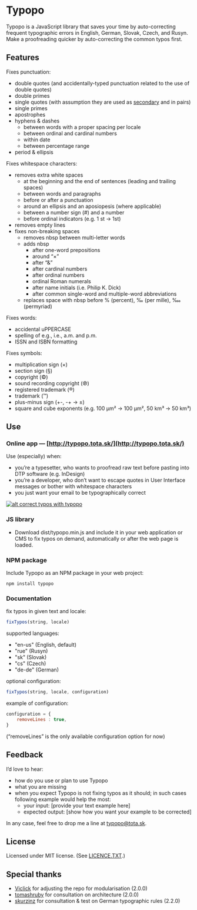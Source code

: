 # Typopo

Typopo is a JavaScript library that saves your time by auto-correcting frequent typographic errors in English, German, Slovak, Czech, and Rusyn. Make a proofreading quicker by auto-correcting the common typos first.

## Features
Fixes punctuation:
* double quotes (and accidentally-typed punctuation related to the use of double quotes)
* double primes
* single quotes (with assumption they are used as [secondary](https://en.wikipedia.org/wiki/Quotation_mark#Summary_table_for_various_languages) and in pairs)
* single primes
* apostrophes
* hyphens & dashes
	* between words with a proper spacing per locale
	* between ordinal and cardinal numbers
	* within date
	* between percentage range
* period & ellipsis

Fixes whitespace characters:
* removes extra white spaces
	* at the beginning and the end of sentences (leading and trailing spaces)
	* between words and paragraphs
	* before or after a punctuation
	* around an ellipsis and an aposiopesis (where applicable)
	* between a number sign (#) and a number
	* before ordinal indicators (e.g. 1 st → 1st)
* removes empty lines
* fixes non-breaking spaces
	* removes nbsp between multi-letter words
	* adds nbsp
		* after one-word prepositions
		* around “×”
		* after “&”
		* after cardinal numbers
		* after ordinal numbers
		* ordinal Roman numerals
		* after name initials (i.e. Philip K. Dick)
		* after common single-word and multiple-word abbreviations
	* replaces space with nbsp before % (percent), ‰ (per mille), ‱ (permyriad)

Fixes words:
* accidental uPPERCASE
* spelling of e.g., i.e., a.m. and p.m.
* ISSN and ISBN formatting

Fixes symbols:
* multiplication sign (×)
* section sign (§)
* copyright (©)
* sound recording copyright (℗)
* registered trademark (®)
* trademark (™)
* plus-minus sign (+-, -+ → ±)
* square and cube exponents (e.g. 100 µm² → 100 µm², 50 km³ → 50 km³)

## Use

### Online app — [http://typopo.tota.sk/](http://typopo.tota.sk/)
Use (especially) when:
* you’re a typesetter, who wants to proofread raw text before pasting into DTP software (e.g. InDesign)
* you’re a developer, who don’t want to escape quotes in User Interface messages or bother with whitespace characters
* you just want your email to be typographically correct

[![alt correct typos with typopo](http://typopo.tota.sk/img/typopo--og-9001.png "correct typos with typopo")](http://typopo.tota.sk/)

### JS library
* Download dist/typopo.min.js and include it in your web application or CMS to fix typos on demand, automatically or after the web page is loaded.

### NPM package
Include Typopo as an NPM package in your web project:

```
npm install typopo
```

### Documentation

fix typos in given text and locale:
```javascript
fixTypos(string, locale)
```

supported languages:
* "en-us" (English, default)
* "rue" (Rusyn)
* "sk" (Slovak)
* "cs" (Czech)
* "de-de" (German)

optional configuration:
```javascript
fixTypos(string, locale, configuration)
```

example of configuration:
```javascript
configuration = {
	removeLines : true,
}
```
(“removeLines” is the only available configuration option for now)

## Feedback
Iʼd love to hear:
* how do you use or plan to use Typopo
* what you are missing
* when you expect Typopo is not fixing typos as it should; in such cases following example would help the most:
	* your input: [provide your text example here]
	* expected output: [show how you want your example to be corrected]

In any case, feel free to drop me a line at <typopo@tota.sk>.

## License
Licensed under MIT license. (See [LICENCE.TXT](//github.com/surfinzap/typopo/blob/master/LICENSE.txt).)

## Special thanks
* [Viclick](https://github.com/vilemj-Viclick) for adjusting the repo for modularisation (2.0.0)
* [tomashruby](https://github.com/tomashruby) for consultation on architecture (2.0.0)
* [skurzinz](https://github.com/skurzinz) for consultation & test on German typographic rules (2.2.0)
